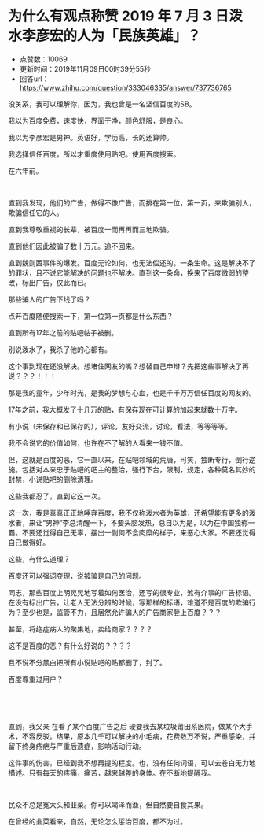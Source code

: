 # 为什么有观点称赞 2019 年 7 月 3 日泼水李彦宏的人为「民族英雄」？
- 点赞数：10069
- 更新时间：2019年11月09日00时39分55秒
- 回答url：https://www.zhihu.com/question/333046335/answer/737736765
<body>
 <p data-pid="YakfVD-P">没关系，我可以理解你，因为，我也曾是一名坚信百度的SB。</p>
 <p data-pid="oLu-ekBk">我以为百度免费，速度快，界面干净，颜色舒服，是良心。</p>
 <p data-pid="ZDUvUvfS">我以为李彦宏是男神。英语好，学历高，长的还算帅。</p>
 <p data-pid="QweMXKg_">我选择信任百度，所以才重度使用贴吧。使用百度搜索。</p>
 <p data-pid="-q-RoPix">在六年前。</p>
 <p class="ztext-empty-paragraph"><br></p>
 <p data-pid="hIGTZqim">直到我发现，他们的广告，做得不像广告，而排在第一位，第一页，来欺骗别人，欺骗信任它的人。</p>
 <p data-pid="3e4Rwrd0">直到我尊敬重视的长辈，被百度一而再再而三地欺骗。</p>
 <p data-pid="rDTMAy-A">直到他们因此被骗了数十万元。追不回来。</p>
 <p data-pid="nyS4xxpJ">直到魏则西事件的爆发。百度无论如何，也无法偿还的。一条生命。这是解决不了的罪状，且不说它能解决的问题也不解决。直到这一条命，换来了百度微弱的整改，标出广告，仅此而已。</p>
 <p data-pid="kENiXiuL">那些骗人的广告下线了吗？</p>
 <p data-pid="2hfNAVvL">点开百度随便搜索一下，第一位第一页都是什么东西？</p>
 <p data-pid="-fZ9iLV6">直到所有17年之前的贴吧帖子被删。</p>
 <p data-pid="79-hmXZa">别说泼水了，我杀了他的心都有。</p>
 <p data-pid="YHBh8u-E">这个事到现在还没解决。想堵住网友的嘴？想替自己申辩？先把这些事解决了再说？？？！！！</p>
 <p data-pid="JJzaCw-b">那是我的童年，少年时光，是我的梦想与心血，也是千千万万信任百度的网友的。</p>
 <p data-pid="CXZ36-6H">17年之前，我大概发了十几万的贴，有保存现在可计算的加起来就数十万字。</p>
 <p data-pid="8yM3Vpoz">有小说（未保存和已保存的），评论，友好交流，讨论，看法，等等等等。</p>
 <p data-pid="6tI2OdY8">我不会说它的价值如何，也许在不了解的人看来一钱不值。</p>
 <p data-pid="d5UHzI6E">但，这就是百度的恶，它一直以来，在贴吧领域的荒唐，可笑，独断专行，倒行逆施。包括对本来忠于贴吧的吧主的整治，强行下台，限制，规定，各种莫名其妙的封禁，小说贴吧的删除清理。</p>
 <p data-pid="H42_s1sx">这些我都忍了，直到它这一次。</p>
 <p data-pid="pq6k8ILQ">这一次，我是真真正正地唾弃百度，我不仅称泼水者为英雄，还希望能有更多的泼水者，来让“男神”李总清醒一下，不要头脑发热，总自以为是，以为在中国独称一霸。不要还觉得自己无辜，摆出一副何不食肉糜的样子，来恶心大家。不要还觉得自己做得好。</p>
 <p data-pid="pJxUCN_C">这些，有什么道理？</p>
 <p data-pid="55_M2U6y">百度还可以强词夺理，说被骗是自己的问题。</p>
 <p data-pid="FVt67sEa">同志，那些百度上明晃晃地写着如何医治，还写的很专业，煞有介事的广告标语。在没有标出广告，让老人无法分辨的时候，写那样的标语，难道不是百度的欺骗行为？至少也是，监管不力，且居然允许骗人的广告商家登上百度？？？</p>
 <p data-pid="V2Pv_b58">甚至，将绝症病人的聚集地，卖给商家？？？？</p>
 <p data-pid="ULQhgeBI">这不是百度的恶？有什么好说的？？？？</p>
 <p data-pid="erbPHxyk">且不说不分黑白把所有小说贴吧的贴都删了，封了。</p>
 <p data-pid="mxYAL9VA">百度尊重过用户？</p>
 <p class="ztext-empty-paragraph"><br></p>
 <p class="ztext-empty-paragraph"><br></p>
 <p data-pid="vZXMylix">直到，我父亲 在看了某个百度广告之后 硬要我去某垃圾莆田系医院，做某个大手术，不容反驳。结果，原本几千可以解决的小毛病，花费数万不说，严重感染，并留下终身疮疤与严重后遗症，影响活动行动。</p>
 <p data-pid="OI7wTDKV">这件事的伤害，已经到我不想再提的程度。也，没有任何词语，可以去苍白无力地描述。只有每天的疼痛，痛苦，越来越差的身体。在不断地提醒我。</p>
 <p class="ztext-empty-paragraph"><br></p>
 <p data-pid="r0zDrLhk">民众不总是冤大头和韭菜。你可以竭泽而渔，但自然要自食其果。</p>
 <p data-pid="GoHn6NCT">在曾经的韭菜看来，自然，无论怎么惩治百度，都不为过。</p>
</body>